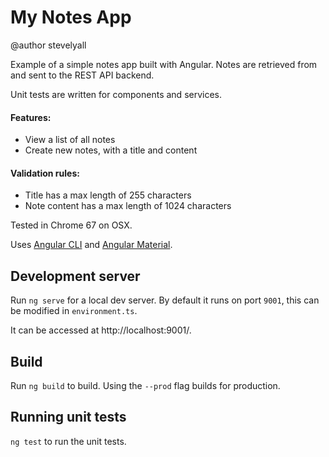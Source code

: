 # My Notes App

@author stevelyall

Example of a simple notes app built with Angular.
Notes are retrieved from and sent to the REST API backend. 

Unit tests are written for components and services.

#### Features:
* View a list of all notes
* Create new notes, with a title and content

#### Validation rules:
* Title has a max length of 255 characters
* Note content has a max length of 1024 characters
 

Tested in Chrome 67 on OSX. 

Uses  [Angular CLI](https://github.com/angular/angular-cli) and [Angular Material](https://material.angular.io/).

## Development server

Run `ng serve` for a local dev server. By default it runs on port `9001`, this can be modified in `environment.ts`.

It can be accessed at http://localhost:9001/.

## Build

Run `ng build` to build. Using the `--prod` flag builds for production.

## Running unit tests

`ng test` to run the unit tests.

